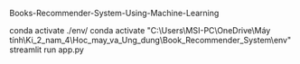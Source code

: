 Books-Recommender-System-Using-Machine-Learning

conda activate ./env/
conda activate "C:\Users\MSI-PC\OneDrive\Máy tính\Ki_2_nam_4\Hoc_may_va_Ung_dung\Book_Recommender_System\env"
streamlit run app.py